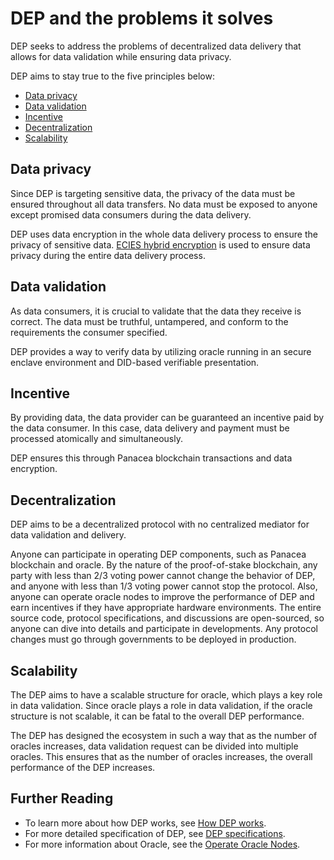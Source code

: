# DEP and the problems it solves

DEP seeks to address the problems of decentralized data delivery that allows for data validation while ensuring data privacy.

DEP aims to stay true to the five principles below:
- [Data privacy](#data-privacy)
- [Data validation](#data-validation)
- [Incentive](#incentive)
- [Decentralization](#decentralization)
- [Scalability](#scalability)

## Data privacy

Since DEP is targeting sensitive data, the privacy of the data must be ensured throughout all data transfers. 
No data must be exposed to anyone except promised data consumers during the data delivery.

DEP uses data encryption in the whole data delivery process to ensure the privacy of sensitive data.
[ECIES hybrid encryption](https://cryptobook.nakov.com/asymmetric-key-ciphers/ecies-public-key-encryption) is used to ensure data privacy during the entire data delivery process.

## Data validation

As data consumers, it is crucial to validate that the data they receive is correct.
The data must be truthful, untampered, and conform to the requirements the consumer specified.

DEP provides a way to verify data by utilizing oracle running in an secure enclave environment and DID-based verifiable presentation.

## Incentive

By providing data, the data provider can be guaranteed an incentive paid by the data consumer. 
In this case, data delivery and payment must be processed atomically and simultaneously.

DEP ensures this through Panacea blockchain transactions and data encryption.

## Decentralization

DEP aims to be a decentralized protocol with no centralized mediator for data validation and delivery.

Anyone can participate in operating DEP components, such as Panacea blockchain and oracle. By the nature of the proof-of-stake blockchain, any party with less than 2/3 voting power cannot change the behavior of DEP, and anyone with less than 1/3 voting power cannot stop the protocol. Also, anyone can operate oracle nodes to improve the performance of DEP and earn incentives if they have appropriate hardware environments.
The entire source code, protocol specifications, and discussions are open-sourced, so anyone can dive into details and participate in developments. Any protocol changes must go through governments to be deployed in production. 

## Scalability

The DEP aims to have a scalable structure for oracle, which plays a key role in data validation.
Since oracle plays a role in data validation, if the oracle structure is not scalable, it can be fatal to the overall DEP performance.

The DEP has designed the ecosystem in such a way that as the number of oracles increases, data validation request can be divided into multiple oracles.
This ensures that as the number of oracles increases, the overall performance of the DEP increases.

## Further Reading

- To learn more about how DEP works, see [How DEP works](2-How-DEP-works.md).
- For more detailed specification of DEP, see [DEP specifications](../../3-protocol-devs/1-dep-specs/0-overview.md).
- For more information about Oracle, see the [Operate Oracle Nodes](../../5-oracles/1-operate-oracle-nodes/0-overview.md).
